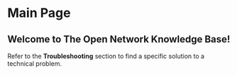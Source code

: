 # Main Page

## Welcome to The Open Network Knowledge Base!

Refer to the **Troubleshooting** section to find a specific solution to a technical problem.

